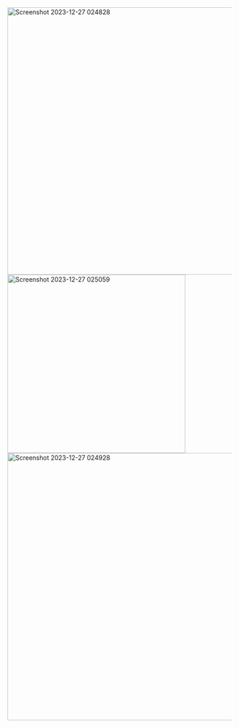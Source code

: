 <img width="600" alt="Screenshot 2023-12-27 024828" src="https://github.com/abhi24by7/airbnb-clone/assets/91672432/5ca1d5bf-5f0e-4bd8-b512-56a0b2d24207">
<img width="400" alt="Screenshot 2023-12-27 025059" src="https://github.com/abhi24by7/airbnb-clone/assets/91672432/3523ad44-d4d2-474d-b494-3199e8906fc5">
<img width="600" alt="Screenshot 2023-12-27 024928" src="https://github.com/abhi24by7/airbnb-clone/assets/91672432/aaeef3b9-b06a-42d5-b192-ed3e21d25895">
